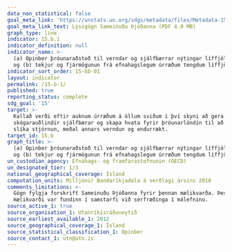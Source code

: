 ```yaml
---
data_non_statistical: false
goal_meta_link: 'https://unstats.un.org/sdgs/metadata/files/Metadata-15-0b-01.pdf'
goal_meta_link_text: Lýsigögn Sameinuðu Þjóðanna (PDF 4.0 MB)
graph_type: line
indicator: 15.b.1
indicator_definition: null
indicator_name: >-
  (a) Opinber þróunaraðstoð til verndar og sjálfbærrar nýtingar líffjölbreytni;
  og (b) tekjur og fjármögunun frá efnahagslegum úrræðum tengdum líffjölbreytni
indicator_sort_order: 15-bb-01
layout: indicator
permalink: /15-b-1/
published: true
reporting_status: complete
sdg_goal: '15'
target: >-
  Kallað verði eftir auknum úrræðum á öllum sviðum í því skyni að gera
  skógarauðlindir sjálfbærar og skapa hvata fyrir þróunarlöndin til að taka upp
  slíka stjórnun, meðal annars verndun og endurrækt.
target_id: 15.b
graph_title: >-
  (a) Opinber þróunaraðstoð til verndar og sjálfbærrar nýtingar líffjölbreytni;
  og (b) tekjur og fjármögunun frá efnahagslegum úrræðum tengdum líffjölbreytni
un_custodian_agency: Efnahags- og framfarastofnunin (OECD)
un_designated_tier: 1/3
national_geographical_coverage: Ísland
computation_units: Milljónir Bandaríkjadala á verðlagi ársins 2018
comments_limitations: >-
  Gögn fylgja forskrift Sameinuðu Þjóðanna fyrir þennan mælikvarða. Þessi
  mælikvarði var fundinn í samstarfi við sérfræðinga í málefninu.
source_active_1: true
source_organisation_1: Utanríkisráðuneytið
source_earliest_available_1: 2012
source_geographical_coverage_1: Ísland
source_statistical_classification_1: Opinber
source_contact_1: utn@utn.is
---
```

